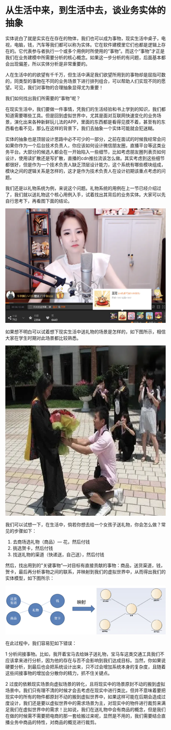 # 从生活中来，到生活中去，谈业务实体的抽象

实体说白了就是实实在在存在的物体，我们也可以成为事物，现实生活中桌子，电视，电脑，钱，汽车等我们都可以称为实体。它在软件建模里它们也都是逻辑上存在的。它代表参与者执行一个或多个用例时所使用的“事物”。而这个“事物”才正是我们在业务建模中所需要分析的核心概念。如果这一步分析的有问题，后面基本都会出现偏差，所以实体分析是非常重要的。

人在生活中的的欲望有千千万，但生活中满足我们欲望所用到的事物却是屈指可数的，同类型的事物在不同的业务场景下进行排列组合，可以帮助人们实现不同的愿望。可见，我们对事物的合理抽象显得尤为重要！

我们如何找出我们所需要的“事物”呢？

在现实生活中，我们要做一件事情，凭我们的生活经验和书上学到的知识，我们都知道需要哪些工具。但是回到虚拟世界中，尤其是面对互联网快速变化的业务场景，演化出来各种新鲜玩儿法的APP，里面的东西都是看得见摸不着，甚至有的东西看也看不见，那么在这样的背景下，我们去抽象一个实体可能就会犯迷糊。

实体的抽象也是顶层设计思路中必不可少的一部分，之前在面试的时候我经常会问如果你作为一个后台技术负责人，你应该如何设计微信朋友圈，直播平台等这类业务平台。大部分的候选人都会在一开始陷入一些细节，比如考虑朋友圈列表页如何设计，使用读扩散还是写扩散，直播的cdn推拉流该怎么做。其实考虑到这些细节都很好，但是作为一个技术负责人缺乏顶层设计能力，这个系统有哪些模块组成，模块之间的逻辑关系是怎样的，这才是作为技术负责人在设计初期该重点考虑的问题。

我们还是以礼物系统为例，来说这个问题。礼物系统的用例在上一节已经介绍过了，我们就以送礼物这个核心用例入手，试着找出其背后的业务实体。大家可以先自行思考下，再看图下面的结论。

![&#x56FE;1](.gitbook/assets/image%20%2819%29.png)

如果想不明白可以试着想下现实生活中送礼物的场景是怎样的，如下图所示，相信大家在学生时期对此场景都比较熟悉。

![&#x56FE;2](.gitbook/assets/image%20%2812%29.png)

我们可以试想一下，在生活中，倘若你想去给一个女孩子送礼物，你会怎么做？常见的步骤如下：

1. 去商场选礼物（商品）— 花，然后付钱
2. 挑选贺卡，然后付钱
3. 找送礼物的渠道（快递送，自己送），然后付钱

然后，找出用到的”关键事物”—对目标有直接贡献的事物：商品，送货渠道，钱，贺卡，最后再分析事物之间的联系，并映射到我们的虚拟世界中，从而得出我们的实体模型，如下图所示：

![&#x56FE; 3](.gitbook/assets/image%20%2813%29.png)

在此过程中，我们容易犯如下错误：

1 分析间接事物。比如，我开着宝马去给妹子送礼物，宝马车这类交通工具我们不应该拿来进行分析，因为他的存在与否不会影响到我们达成目标。当然，你如果说硬要分析，到最后也会把系统设计出来，只不过会增加系统本身的复杂度，且随着这些间接事物的增加会分散你的精力，抓不住关键点。

2 过度的依赖现实场景向虚拟场景的转化，且将现实中的场景原封不动的搬到虚拟场景中。我们只有理不清的时候才会去考虑在现实中进行类比，但并不意味着要把现实中的所有的物件都原封不动的搬到虚拟世界中，如果这样可能在后期会造成过度设计，我们还是要以虚拟世界中的需求场景为主，对现实中的物件进行裁剪来满足我们在虚拟世界中的需求！比如说，我们在送礼物中会有商品的概念，但是我们在做的时候需不需要把电商的那一套给搬过来呢，显然是不用的，我们需要结合直播业务中商品的特性，对商品的概览进行裁剪。

